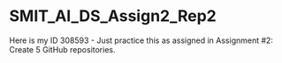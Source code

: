 # SMIT_AI_DS_Assign2_Rep2
Here is my ID 308593 - Just practice this as assigned in Assignment #2: Create 5 GitHub repositories.
